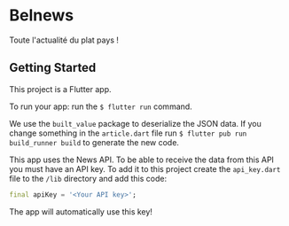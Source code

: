 # Belnews

Toute l'actualité du plat pays !

## Getting Started

This project is a Flutter app.

To run your app: run the `$ flutter run` command.

We use the `built_value` package to deserialize the JSON data. If you change something in the `article.dart` file run `$ flutter pub run build_runner build` to generate the new code.

This app uses the News API. To be able to receive the data from this API you must have an API key. To add it to this project create the `api_key.dart` file to the `/lib` directory and add this code:

```dart
final apiKey = '<Your API key>';
```

The app will automatically use this key!
